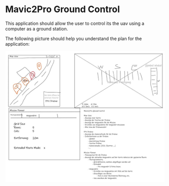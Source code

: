 # Mavic2Pro Ground Control

This application should allow the user to control its the uav using a computer as a ground station.

The following picture should help you understand the plan for the application:

![](assets/plan.jpg)

